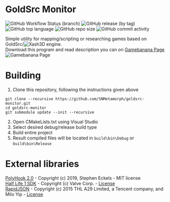 # GoldSrc Monitor
![GitHub Workflow Status (branch)](https://img.shields.io/github/workflow/status/SNMetamorph/goldsrc-monitor/nightly-builds/master)
![GitHub release (by tag)](https://img.shields.io/github/downloads/SNMetamorph/goldsrc-monitor/total)
![GitHub top language](https://img.shields.io/github/languages/top/SNMetamorph/goldsrc-monitor)
![GitHub repo size](https://img.shields.io/github/repo-size/SNMetamorph/goldsrc-monitor)
![GitHub commit activity](https://img.shields.io/github/commit-activity/m/SNMetamorph/goldsrc-monitor)

Simple utility for mapping/scripting or researching games based on GoldSrc/![Xash3D](https://github.com/FWGS/xash3d-fwgs) engine.<br>
Download this program and read description you can on [Gamebanana Page](https://gamebanana.com/gamefiles/8977)
<br>
![Gamebanana Page](https://gamebanana.com/mods/embeddables/39429?variant=large)

# Building
1) Clone this repository, following the instructions given above
```
git clone --recursive https://github.com/SNMetamorph/goldsrc-monitor.git
cd goldsrc-monitor
git submodule update --init --recursive
```
2) Open CMakeLists.txt using Visual Studio
3) Select desired debug/release build type
4) Build entire project
5) Result compiled files will be located in `build\bin\Debug` or `build\bin\Release`

# External libraries
[PolyHook 2.0](https://github.com/stevemk14ebr/PolyHook_2_0) - Copyright (c) 2019, Stephen Eckels - MIT license<br>
[Half Life 1 SDK](https://github.com/ValveSoftware/halflife) - Copyright (c) Valve Corp. - [License](https://github.com/ValveSoftware/halflife/blob/master/LICENSE)<br>
[RapidJSON](https://github.com/Tencent/rapidjson) - Copyright (c) 2015 THL A29 Limited, a Tencent company, and Milo Yip - [License](https://github.com/Tencent/rapidjson/blob/master/license.txt)
